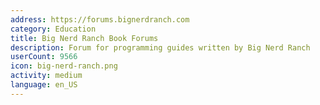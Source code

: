 ```yaml
---
address: https://forums.bignerdranch.com
category: Education
title: Big Nerd Ranch Book Forums
description: Forum for programming guides written by Big Nerd Ranch
userCount: 9566
icon: big-nerd-ranch.png
activity: medium
language: en_US
---
```

